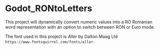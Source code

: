 # Godot_RONtoLetters
This project will dynamically convert numeric values into a RO Romanian word representation with an option to switch between RON or Euro mode.

The font used in this project is *Aller* by Dalton Maag Ltd `https://www.fontsquirrel.com/fonts/aller`.
